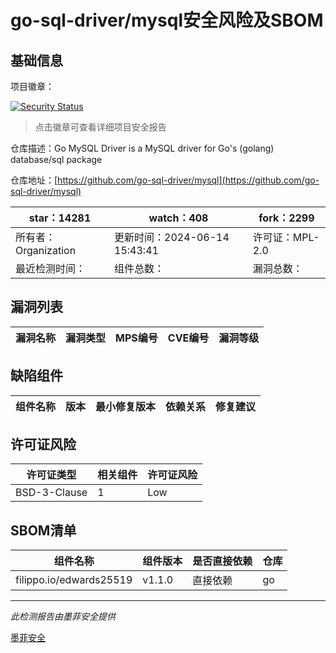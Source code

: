 # go-sql-driver/mysql安全风险及SBOM

## 基础信息

项目徽章：

[![Security Status](https://www.murphysec.com/platform3/v31/badge/1801682152798560256.svg)](https://www.murphysec.com/console/report/1692600145747402752/1801682152798560256)

> 点击徽章可查看详细项目安全报告

仓库描述：Go MySQL Driver is a MySQL driver for Go's (golang) database/sql package

仓库地址：[https://github.com/go-sql-driver/mysql](https://github.com/go-sql-driver/mysql)

| star：14281 | watch：408 | fork：2299 |
| ----------- | -------------- | ------------ |
| 所有者：Organization | 更新时间：2024-06-14 15:43:41 | 许可证：MPL-2.0 |
| 最近检测时间： | 组件总数： | 漏洞总数： |




## 漏洞列表

| 漏洞名称 | 漏洞类型 | MPS编号 | CVE编号 | 漏洞等级 |
| ------- | ------ | ------- | ------ | ----- |





## 缺陷组件

| 组件名称 | 版本 | 最小修复版本 | 依赖关系 | 修复建议 |
| -------- | ---- | ------------ | -------- | -------- |





## 许可证风险

| 许可证类型 | 相关组件 | 许可证风险 |
| ---------- | -------- | ---------- |
|BSD-3-Clause|1|Low|




## SBOM清单

| 组件名称 | 组件版本 | 是否直接依赖 | 仓库 |
| -------- | -------- | ------------ | ---- |
|filippo.io/edwards25519|v1.1.0|直接依赖|go|


------

*此检测报告由墨菲安全提供*

[墨菲安全](www.murphysec.com)